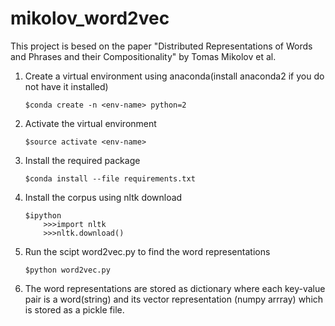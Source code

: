 # mikolov_word2vec
This project is besed on the paper "Distributed Representations of Words and Phrases and their Compositionality" by Tomas Mikolov et al.

1. 	Create a virtual environment using anaconda(install anaconda2 if you do not have it installed)
		
		$conda create -n <env-name> python=2

2. 	Activate the virtual environment
		
		$source activate <env-name>

3. 	Install the required package
		
		$conda install --file requirements.txt

4. 	Install the corpus using nltk download
		
		$ipython
			>>>import nltk
			>>>nltk.download()

5.	Run the scipt word2vec.py to find the word representations
	
		$python word2vec.py

6.	The word representations are stored as dictionary where each key-value pair is a word(string) and its vector representation
	(numpy arrray) which is stored as a pickle file. 	
